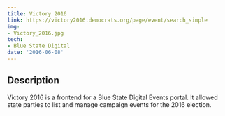 ```yaml
---
title: Victory 2016
link: https://victory2016.democrats.org/page/event/search_simple
img:
- Victory_2016.jpg
tech:
- Blue State Digital
date: '2016-06-08'
---
```


## Description
Victory 2016 is a frontend for a Blue State Digital Events portal. It allowed state parties to list and manage campaign events for the 2016 election.  
